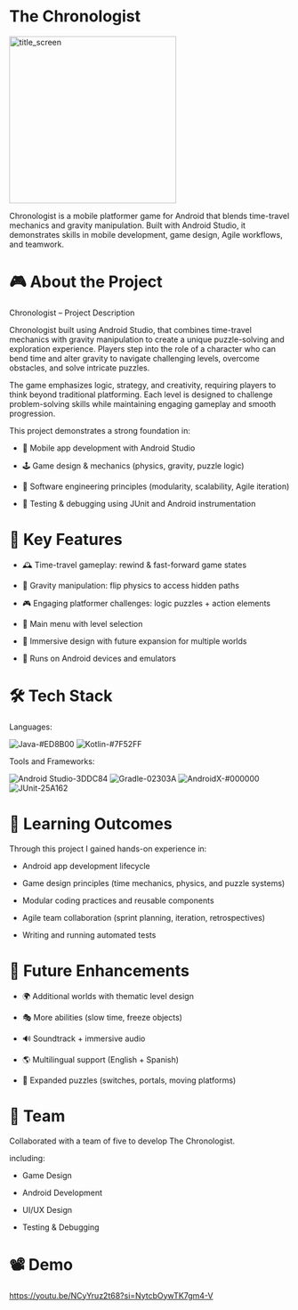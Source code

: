 # The Chronologist

<img width="300" height="300" alt="title_screen" src="https://github.com/user-attachments/assets/11715181-9902-4cbd-8b32-513e81246bce" />

Chronologist is a mobile platformer game for Android that blends time-travel mechanics and gravity manipulation. Built with Android Studio, it demonstrates skills in mobile development, game design, Agile workflows, and teamwork.
# 🎮 About the Project
Chronologist – Project Description

Chronologist built using Android Studio, that combines time-travel mechanics with gravity manipulation to create a unique puzzle-solving and exploration experience. Players step into the role of a character who can bend time and alter gravity to navigate challenging levels, overcome obstacles, and solve intricate puzzles.

The game emphasizes logic, strategy, and creativity, requiring players to think beyond traditional platforming. Each level is designed to challenge problem-solving skills while maintaining engaging gameplay and smooth progression.

This project demonstrates a strong foundation in:

- 📱 Mobile app development with Android Studio

- 🕹️ Game design & mechanics (physics, gravity, puzzle logic)

- 🧩 Software engineering principles (modularity, scalability, Agile iteration)

- 🧪 Testing & debugging using JUnit and Android instrumentation

# 🚀 Key Features
- 🕰️ Time-travel gameplay: rewind & fast-forward game states

- 🌌 Gravity manipulation: flip physics to access hidden paths

- 🎮 Engaging platformer challenges: logic puzzles + action elements

- 📜 Main menu with level selection

- 🎨 Immersive design with future expansion for multiple worlds

- 📱 Runs on Android devices and emulators

# 🛠️ Tech Stack
Languages:

![Java-#ED8B00](https://github.com/user-attachments/assets/23853f49-c9ae-45b6-92a7-257f2a51821f)  ![Kotlin-#7F52FF](https://github.com/user-attachments/assets/1a440e39-32f2-4276-9564-1d57ca476322)

Tools and Frameworks:

![Android Studio-3DDC84](https://github.com/user-attachments/assets/f020b149-395e-48b0-b665-1b84e087a06b) ![Gradle-02303A](https://github.com/user-attachments/assets/b6f837ef-6709-45ad-9872-f129a5f120bd) ![AndroidX-#000000](https://github.com/user-attachments/assets/0631cfb0-8a53-493a-bda3-8f4ec841eb19) ![JUnit-25A162](https://github.com/user-attachments/assets/d31aa90c-03a9-4a1a-9870-94806648a0c4)

# 🎯 Learning Outcomes 
Through this project I gained hands-on experience in:

- Android app development lifecycle

- Game design principles (time mechanics, physics, and puzzle systems)

- Modular coding practices and reusable components

- Agile team collaboration (sprint planning, iteration, retrospectives)

- Writing and running automated tests

# 🚀 Future Enhancements

- 🌍 Additional worlds with thematic level design

- 🎭 More abilities (slow time, freeze objects)

- 🔊 Soundtrack + immersive audio

- 🌎 Multilingual support (English + Spanish)

- 🧩 Expanded puzzles (switches, portals, moving platforms)

# 👥 Team

Collaborated with a team of five to develop The Chronologist. 

including:

- Game Design

- Android Development

- UI/UX Design

- Testing & Debugging

# 📽️ Demo

https://youtu.be/NCyYruz2t68?si=NytcbOywTK7gm4-V

